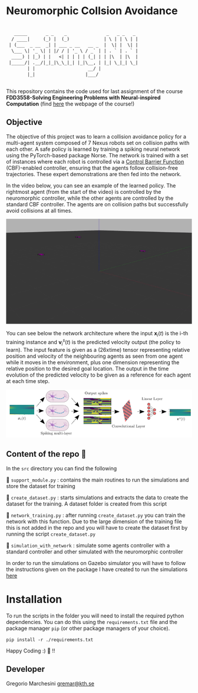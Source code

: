 # Neuromorphic Collsion Avoidance

```

   _____       _ _    _               _   _ _   _ 
  / ____|     (_) |  (_)             | \ | | \ | |
 | (___  _ __  _| | ___ _ __   __ _  |  \| |  \| |
  \___ \| '_ \| | |/ / | '_ \ / _` | | . ` | . ` |
  ____) | |_) | |   <| | | | | (_| | | |\  | |\  |
 |_____/| .__/|_|_|\_\_|_| |_|\__, | |_| \_|_| \_|
        | |                    __/ |              
        |_|                   |___/               
 
```

This repository contains the code used for last assignment of the course **FDD3558-Solving Engineering Problems with Neural-inspired Computation** (find [here](https://www.kth.se/student/kurser/kurs/FDD3558?l=en) the webpage of the course!)

## Objective
The objective of this project was to learn a collision avoidance policy for a multi-agent system composed of 7 Nexus robots set on collision paths with each other. A safe policy is learned by training a spiking neural network using the PyTorch-based package Norse. The network is trained with a set of instances where each robot is controlled via a [Control Barrier Function](https://coogan.ece.gatech.edu/papers/pdf/amesecc19.pdf) (CBF)-enabled controller, ensuring that the agents follow collision-free trajectories. These expert demonstrations are then fed into the network.

In the video below, you can see an example of the learned policy. The rightmost agent (from the start of the video) is controlled by the neuromorphic controller, while the other agents are controlled by the standard CBF controller. The agents are on collision paths but successfully avoid collisions at all times.

![Alt Text](assets/recording.gif)

You can see below the network architecture where the input $\boldsymbol{x}_i(t)$ is the i-th training instance  and $\boldsymbol{v}^s_i(t)$ is the predicted velocity output (the policy to learn). The input feature is given as a (26xtime) tensor representing relative position and velocity of the neighbouring agents as seen from one agent while it moves in the environment, plus one dimension representing the relative position to the desired goal location. The output in the time evolution of the predicted velocity to be given as a reference for each agent at each time step.

![Alt Text](assets/network_architecture.png)


## Content of the repo :book:
In the `src` directory you can find the following

:rocket: `support_module.py`   : contains the main routines to run the simulations and store the dataset for training

:rocket: `create_dataset.py`   : starts simulations and extracts the data to create the dataset for the training. A dataset folder is created from this script

:rocket: `network_training.py` : after running `create_dataset.py` you can train the network with this function. Due to the large dimension of the training file this is not added in the repo and you will have to create the dataset first by running the  script `create_dataset.py`

:rocket: `simulation_with_network` : simulate some agents controller with a standard controller and other simulated with the neuromorphic controller

In order to run the simulations on Gazebo simulator you will have to follow the instructions given on the package I have created to run the simulations [here](https://github.com/gregoriomarchesini/neuromorphic_collision_avoidance)

# Installation

To run the scripts in the folder you will need to install the required python dependencies. You can do this using the `requirements.txt` file and the package manager `pip` (or other package managers of your choice).

```
pip install -r ./requirements.txt
```
Happy Coding :) :rocket: !! 
## Developer

Gregorio Marchesini [gremar@kth.se](mailto:gremar@kth.se)
